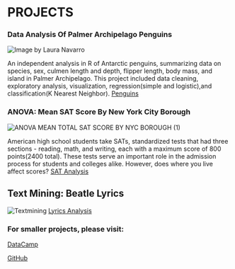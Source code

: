 # PROJECTS

### Data Analysis Of Palmer Archipelago Penguins

![Image by Laura Navarro]("https://raw.githubusercontent.com/Cann-Emma/portfolio/main/assets/penguinsbill_plot_final.webp")


An independent analysis in R of Antarctic penguins, summarizing data on species, sex, culmen length and depth, flipper length, body mass, and island in Palmer Archipelago. This project included data cleaning, exploratory analysis, visualization, regression(simple and logistic),and classification(K Nearest Neighbor).
[Penguins](https://github.com/Cann-Emma/R/blob/main/Penguin_Analysis.ipynb)


### ANOVA: Mean SAT Score By New York City Borough

![ANOVA MEAN TOTAL SAT SCORE BY NYC BOROUGH (1)](https://github.com/Cann-Emma/portfolio/assets/143144256/7853f04a-ebb7-4b29-873e-03fa35962957)



American high school students take SATs, standardized tests that had three sections - reading, math, and writing, each with a maximum score of 800 points(2400 total). These tests serve an important role in the admission process for students and colleges alike. However, does where you live affect scores?
[SAT Analysis]("https://github.com/Cann-Emma/R/blob/main/ANOVA_SAT_Score_by_NYCBorough.ipynb")


## Text Mining: Beatle Lyrics

![Textmining](https://github.com/Cann-Emma/portfolio/assets/143144256/762aaf2b-c1aa-47f6-929b-de06eeb810d1)
[Lyrics Analysis]("https://github.com/Cann-Emma/PSYC-5710-Text-Mining-and-ML/blob/main/TextMining.ipynb")



### For smaller projects, please visit:
[DataCamp](https://www.datacamp.com/portfolio/zgb8ts)

[GitHub](https://github.com/Cann-Emma?tab=stars)
